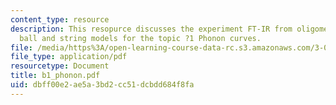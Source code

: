 ```yaml
---
content_type: resource
description: This resopurce discusses the experiment FT-IR from oligomers to polymers;
  ball and string models for the topic ?1 Phonon curves.
file: /media/https%3A/open-learning-course-data-rc.s3.amazonaws.com/3-014-materials-laboratory-fall-2006/dbff00e2ae5a3bd2cc51dcbdd684f8fa_b1_phonon.pdf
file_type: application/pdf
resourcetype: Document
title: b1_phonon.pdf
uid: dbff00e2-ae5a-3bd2-cc51-dcbdd684f8fa
---
```


